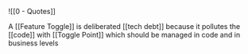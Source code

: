 ![[0 - Quotes]]

A [[Feature Toggle]] is deliberated [[tech debt]]  because it pollutes the [[code]] with [[Toggle Point]] which should be managed in code and in business levels